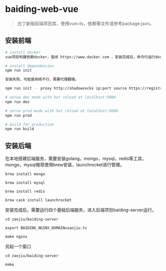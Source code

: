 # baiding-web-vue

> 白丁新版前端项目库，使用vue+ts，依赖等文件请参考package.json。

## 安装前端

``` bash
# install docker
vue项目构建依赖docker，查阅 https://www.docker.com ，安装完成后，命令行运行docker --help，检查是否安装成功。

# install dependencies
npm run init

安装失败，可能是网络不行，需要代理翻墙。

npm run init -- proxy http://shadowsocks ip:port source https://registry.npmjs.org/

# serve dev mode with hot reload at localhost:9000
npm run dev

# serve prod mode with hot reload at localhost:9000
npm run prod

# build for production
npm run build
```

## 安装后端
在本地搭建后端服务，需要安装golang，mongo，mysql，redis等工具，mongo，mysql推荐使用brew安装，launchrocket进行管理。

`brew install mongo`

`brew install mysql`

`brew install redis`

`brew cask install launchrocket`

安装完成后，需要运行四个基础后端服务，进入后端项目baiding-server运行。

`cd zaojiu/baiding-server`

`export BAIDING_NGINX_DOMAIN=zaojiu.tv`

`make nginx`

另起一个窗口

`cd zaojiu/baiding-server`

`make `

